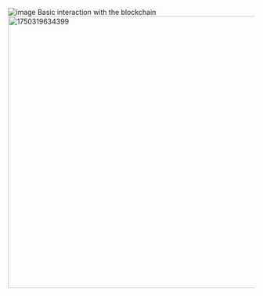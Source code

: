 ![image](https://github.com/user-attachments/assets/95b00d86-9512-493d-8c95-37f419a64ed2)
Basic interaction with the blockchain
<img width="554" alt="1750319634399" src="https://github.com/user-attachments/assets/7005424f-6113-4e56-a10b-2d9de822cd82" />
